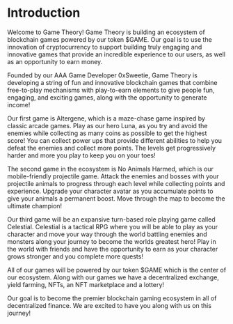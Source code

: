 # Introduction

Welcome to Game Theory! Game Theory is building an ecosystem of blockchain games powered by our token $GAME. Our goal is to use the innovation of cryptocurrency to support building truly engaging and innovative games that provide an incredible experience to our users, as well as an opportunity to earn money.&#x20;

Founded by our AAA Game Developer 0xSweetie, Game Theory is developing a string of fun and innovative blockchain games that combine free-to-play mechanisms with play-to-earn elements to give people fun, engaging, and exciting games, along with the opportunity to generate income!

Our first game is Altergene, which is a maze-chase game inspired by classic arcade games. Play as our hero Luna, as you try and avoid the enemies while collecting as many coins as possible to get the highest score! You can collect power ups that provide different abilities to help you defeat the enemies and collect more points. The levels get progressively harder and more you play to keep you on your toes!

The second game in the ecosystem is No Animals Harmed, which is our mobile-friendly projectile game. Attack the enemies and bosses with your projectile animals to progress through each level while collecting points and experience. Upgrade your character avatar as you accumulate points to give your animals a permanent boost. Move through the map to become the ultimate champion!

Our third game will be an expansive turn-based role playing game called Celestial. Celestial is a tactical RPG where you will be able to play as your character and move your way through the world battling enemies and monsters along your journey to become the worlds greatest hero! Play in the world with friends and have the opportunity to earn as your character grows stronger and you complete more quests!

All of our games will be powered by our token $GAME which is the center of our ecosystem. Along with our games we have a decentralized exchange, yield farming, NFTs, an NFT marketplace and a lottery!

Our goal is to become the premier blockchain gaming ecosystem in all of decentralized finance. We are excited to have you along with us on this journey!

##

